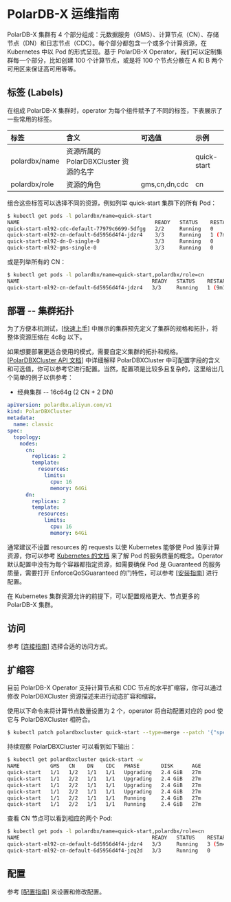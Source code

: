 # PolarDB-X 运维指南

PolarDB-X 集群有 4 个部分组成：元数据服务（GMS）、计算节点（CN）、存储节点（DN）和日志节点（CDC）。每个部分都包含一个或多个计算资源，在 Kubernetes 中以 Pod 的形式呈现。基于 PolarDB-X Operator，我们可以定制集群每一个部分，比如创建 100 个计算节点，或是将 100 个节点分散在 A 和 B 两个可用区来保证高可用等等。

## 标签 (Labels)

在组成 PolarDB-X 集群时，operator 为每个组件赋予了不同的标签，下表展示了一些常用的标签。

| 标签 | 含义 | 可选值 | 示例 | 
| :--- | :--- | :--- | :--- |
| polardbx/name | 资源所属的 PolarDBXCluster 资源的名字 |  | quick-start |
| polardbx/role | 资源的角色 | gms,cn,dn,cdc | cn |

组合这些标签可以选择不同的资源，例如列举 quick-start 集群下的所有 Pod：

```bash
$ kubectl get pods -l polardbx/name=quick-start
NAME                                            READY   STATUS    RESTARTS       AGE
quick-start-ml92-cdc-default-77979c6699-5dfgg   2/2     Running   0              10m
quick-start-ml92-cn-default-6d5956d4f4-jdzr4    3/3     Running   1 (7m9s ago)   10m
quick-start-ml92-dn-0-single-0                  3/3     Running   0              10m
quick-start-ml92-gms-single-0                   3/3     Running   0              10m 
```

或是列举所有的 CN：

```bash
$ kubectl get pods -l polardbx/name=quick-start,polardbx/role=cn
NAME                                           READY   STATUS    RESTARTS       AGE
quick-start-ml92-cn-default-6d5956d4f4-jdzr4   3/3     Running   1 (9m1s ago)   12m
```

## 部署 -- 集群拓扑

为了方便本机测试，[[快速上手](../deploy/quick-start.md)] 中展示的集群预先定义了集群的规格和拓扑，将整体资源压缩在 4c8g 以下。

如果想要部署更适合使用的模式，需要自定义集群的拓扑和规格。[[PolarDBXCluster API 文档](../api/polardbxcluster.md)] 中详细解释 PolarDBXCluster 中可配置字段的含义和可选值，你可以参考它进行配置。当然，配置项是比较多且复杂的，这里给出几个简单的例子以供参考：

+ 经典集群 -- 16c64g (2 CN + 2 DN)

```yaml
apiVersion: polardbx.aliyun.com/v1
kind: PolarDBXCluster
metadata:
  name: classic
spec:
  topology:
    nodes:
      cn:
        replicas: 2
        template:
          resources:
            limits:
              cpu: 16
              memory: 64Gi
      dn:
        replicas: 2
        template:
          resources:
            limits:
              cpu: 16
              memory: 64Gi
```

通常建议不设置 resources 的 requests 以使 Kubernetes 能够使 Pod 独享计算资源，你可以参考 [Kubernetes 的文档](https://kubernetes.io/zh/docs/tasks/configure-pod-container/quality-service-pod/) 来了解 Pod 的服务质量的概念。Operator 默认配置中没有为每个容器都指定资源，如需要确保 Pod 是 Guaranteed 的服务质量，需要打开 EnforceQoSGuaranteed 的门特性，可以参考 [[安装指南](../deploy/install.md)] 进行配置。

在 Kubernetes 集群资源允许的前提下，可以配置规格更大、节点更多的 PolarDB-X 集群。

## 访问

参考 [[连接指南]](./connect.md) 选择合适的访问方式。

## 扩缩容

目前 PolarDB-X Operator 支持计算节点和 CDC 节点的水平扩缩容，你可以通过修改 PolarDBXCluster 资源描述来进行动态扩容和缩容。

使用以下命令来将计算节点数量设置为 2 个，operator 将自动配置对应的 pod 使它与 PolarDBXCluster 相符合。

```bash
$ kubectl patch polardbxcluster quick-start --type=merge --patch '{"spec":{"topology":{"nodes":{"cn":{"replicas":2}}}}}'
```

持续观察 PolarDBXCluster 可以看到如下输出：

```bash
$ kubectl get polardbxcluster quick-start -w
NAME          GMS   CN    DN    CDC   PHASE       DISK      AGE
quick-start   1/1   1/2   1/1   1/1   Upgrading   2.4 GiB   27m
quick-start   1/1   2/2   1/1   1/1   Upgrading   2.4 GiB   27m
quick-start   1/1   2/2   1/1   1/1   Upgrading   2.4 GiB   27m
quick-start   1/1   2/2   1/1   1/1   Upgrading   2.4 GiB   27m
quick-start   1/1   2/2   1/1   1/1   Running     2.4 GiB   27m
quick-start   1/1   2/2   1/1   1/1   Running     2.4 GiB   27m
```

查看 CN 节点可以看到相应的两个 Pod:

```bash
$ kubectl get pods -l polardbx/name=quick-start,polardbx/role=cn
NAME                                           READY   STATUS    RESTARTS        AGE
quick-start-ml92-cn-default-6d5956d4f4-jdzr4   3/3     Running   3 (5m43s ago)   29m
quick-start-ml92-cn-default-6d5956d4f4-jzq2d   3/3     Running   0               2m23s
```

## 配置

参考 [[配置指南]](./configuration/overview.md) 来设置和修改配置。